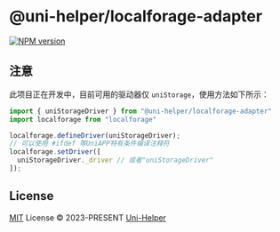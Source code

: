 # @uni-helper/localforage-adapter

[![NPM version](https://img.shields.io/npm/v/@uni-helper/localforage-adapter?color=a1b858&label=)](https://www.npmjs.com/package/@uni-helper/localforage-adapter)

## 注意

此项目正在开发中，目前可用的驱动器仅 `uniStorage`，使用方法如下所示：

```js
import { uniStorageDriver } from "@uni-helper/localforage-adapter"
import localforage from "localforage"

localforage.defineDriver(uniStorageDriver);
// 可以使用 #ifdef 等UniAPP特有条件编译注释符
localforage.setDriver([
  uniStorageDriver._driver // 或者"uniStorageDriver"
]);
```

## License

[MIT](./LICENSE) License &copy; 2023-PRESENT [Uni-Helper](https://github.com/uni-helper)
